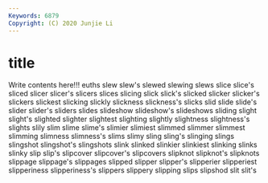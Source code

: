 ```yaml
---
Keywords: 6879
Copyright: (C) 2020 Junjie Li
---
```


# title

Write contents here!!!
euths 
slew 
slew's 
slewed 
slewing 
slews 
slice 
slice's 
sliced
slicer 
slicer's 
slicers 
slices 
slicing 
slick 
slick's 
slicked 
slicker 
slicker's
slickers 
slickest 
slicking 
slickly 
slickness 
slickness's 
slicks 
slid 
slide 
slide's
slider 
slider's 
sliders 
slides 
slideshow 
slideshow's 
slideshows 
sliding 
slight 
slight's
slighted 
slighter 
slightest 
slighting 
slightly 
slightness 
slightness's 
slights 
slily 
slim
slime 
slime's 
slimier 
slimiest 
slimmed 
slimmer 
slimmest 
slimming 
slimness 
slimness's
slims 
slimy 
sling 
sling's 
slinging 
slings 
slingshot 
slingshot's 
slingshots 
slink
slinked 
slinkier 
slinkiest 
slinking 
slinks 
slinky 
slip 
slip's 
slipcover 
slipcover's
slipcovers 
slipknot 
slipknot's 
slipknots 
slippage 
slippage's 
slippages 
slipped 
slipper 
slipper's
slipperier 
slipperiest 
slipperiness 
slipperiness's 
slippers 
slippery 
slipping 
slips 
slipshod 
slit
slit's 
